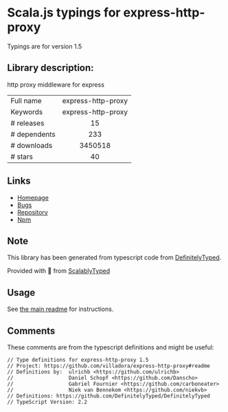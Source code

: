 
# Scala.js typings for express-http-proxy

Typings are for version 1.5

## Library description:
http proxy middleware for express

|                    |                 |
| ------------------ | :-------------: |
| Full name          | express-http-proxy |
| Keywords           | express-http-proxy |
| # releases         | 15 |
| # dependents       | 233 |
| # downloads        | 3450518 |
| # stars            | 40 |

## Links
- [Homepage](https://github.com/villadora/express-http-proxy#readme)
- [Bugs](https://github.com/villadora/express-http-proxy/issues)
- [Repository](https://github.com/villadora/express-http-proxy)
- [Npm](https://www.npmjs.com/package/express-http-proxy)
    


## Note
This library has been generated from typescript code from [DefinitelyTyped](https://definitelytyped.org).

Provided with :purple_heart: from [ScalablyTyped](https://github.com/oyvindberg/ScalablyTyped)

## Usage
See [the main readme](../../readme.md) for instructions.

## Comments

These comments are from the typescript definitions and might be useful:
```
// Type definitions for express-http-proxy 1.5
// Project: https://github.com/villadora/express-http-proxy#readme
// Definitions by:  ulrichb <https://github.com/ulrichb>
//                  Daniel Schopf <https://github.com/Danscho>
//                  Gabriel Fournier <https://github.com/carboneater>
//                  Niek van Bennekom <https://github.com/niekvb>
// Definitions: https://github.com/DefinitelyTyped/DefinitelyTyped
// TypeScript Version: 2.2

```


